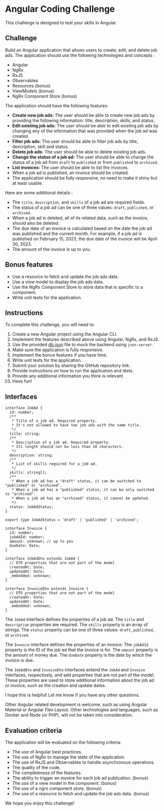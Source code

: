 # Angular Coding Challenge

This challenge is designed to test your skills in Angular.

## Challenge

Build an Angular application that allows users to create, edit, and delete job ads. 
The application should use the following technologies and concepts :

- Angular
- NgRx
- RxJS
- Observables
- Resources (bonus)
- ViewModels (bonus)
- NgRx Component Store (bonus)

The application should have the following features:

- **Create new job ads:** The user should be able to create new job ads by providing the following information: title, description, skills, and status.
- **Edit existing job ads:** The user should be able to edit existing job ads by changing any of the information that was provided when the job ad was created.
- **Filter job ads:** The user should be able to filter job ads by title, description, skill and status.
- **Delete job ads:** The user should be able to delete existing job ads.
- **Change the status of a job ad:** The user should be able to change the status of a job ad from `draft` to `published` or from `published` to `archived`.
- **List invoices:** The user should be able to list the invoices.
- When a job ad is published, an invoice should be created.
- The application should be fully responsive, no need to make it shiny but at least usable.

Here are some additional details :

- The `title`, `description`, and `skills` of a job ad are required fields.
- The status of a job ad can be one of three values: `draft`, `published`, or `archived`.
- When a job ad is deleted, all of its related data, such as the invoice, should also be deleted.
- The due date of an invoice is calculated based on the date the job ad was published and the current month. For example, if a job ad is published on February 15, 2023, the due date of the invoice will be April 30, 2023.
- The amount of the invoice is up to you.

## Bonus features

- Use a resource to fetch and update the job ads data.
- Use a view model to display the job ads data.
- Use the NgRx Component Store to store data that is specific to a component.
- Write unit tests for the application.

## Instructions

To complete this challenge, you will need to:

1. Create a new Angular project using the Angular CLI.
2. Implement the features described above using Angular, NgRx, and RxJS.
3. Use the provided [db.json](https://raw.githubusercontent.com/jobcloud/b2b-frontend-code-assessment/master/db.json) file to mock the backend using `json-server`.
4. Make sure the application is fully responsive.
5. Implement the bonus features if you have time.
6. Write unit tests for the application.
7. Submit your solution by sharing the GitHub repository link.
8. Provide instructions on how to run the application and tests.
9. Provide any additional information you think is relevant.
10. Have fun!

## Interfaces

```
interface JobAd {
  id: number;
  /**
   * Title of a job ad. Required property.
   * It's not allowed to have two job ads with the same title.
   */
  title: string;
  /**
   * Description of a job ad. Required property.
   * Its length should not be less than 10 characters.
   */
  description: string;
  /**
   * List of skills required for a job ad.
   */
  skills: string[];
  /**
   * When a job ad has a "draft" status, it can be switched to "published" or "archived".
   * When a job ad has a "published" status, it can be only switched to "archived".
   * When a job ad has an "archived" status, it cannot be updated.
   */
  status: JobAdStatus;
}

export type JobAdStatus = 'draft' | 'published' | 'archived';

interface Invoice {
  id: number;
  jobAdId: number;
  amount: unknown; // up to you
  dueDate: Date;
}

interface JobAdDto extends JobAd {
  // DTO properties that are not part of the model
  createdAt: Date;
  updatedAt: Date;
  _embedded: unknown;
}

interface InvoiceDto extends Invoice {
  // DTO properties that are not part of the model
  createdAt: Date;
  updatedAt: Date;
  _embedded: unknown;
}

```

The `JobAd` interface defines the properties of a job ad. The `title` and `description` properties are required. The `skills` property is an array of strings. The `status` property can be one of three values: `draft`, `published`, or `archived`.

The `Invoice` interface defines the properties of an invoice. The `jobAdId` property is the ID of the job ad that the invoice is for. The `amount` property is the amount of money due. The `dueDate` property is the date by which the invoice is due.

The `JobAdDto` and `InvoiceDto` interfaces extend the `JobAd` and `Invoice` interfaces, respectively, and add properties that are not part of the model. These properties are used to store additional information about the job ad or invoice, such as the creation and update dates.

I hope this is helpful! Let me know if you have any other questions.

Other Angular related development is welcome, such as using Angular Material or Angular Flex Layout.
Other technologies and languages, such as Docker and Node (or PHP), will not be taken into consideration.

## Evaluation criteria

The application will be evaluated on the following criteria:

- The use of Angular best practices.
- The use of NgRx to manage the state of the application.
- The use of RxJS and Observables to handle asynchronous operations.
- The quality of the code.
- The completeness of the features.
- The ability to trigger an invoice for each job ad publication. (bonus)
- The use of a view model in the component. (bonus)
- The use of a ngrx component store. (bonus)
- The use of a resource to fetch and update the job ads data. (bonus)

We hope you enjoy this challenge!
